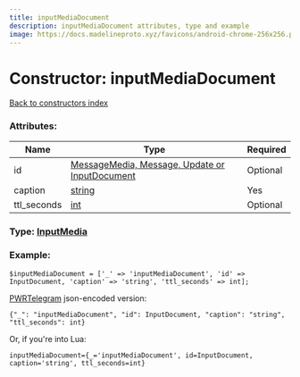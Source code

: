 ```yaml
---
title: inputMediaDocument
description: inputMediaDocument attributes, type and example
image: https://docs.madelineproto.xyz/favicons/android-chrome-256x256.png
---
```

# Constructor: inputMediaDocument  
[Back to constructors index](index.md)



### Attributes:

| Name     |    Type       | Required |
|----------|---------------|----------|
|id|[MessageMedia, Message, Update or InputDocument](../types/InputDocument.md) | Optional|
|caption|[string](../types/string.md) | Yes|
|ttl\_seconds|[int](../types/int.md) | Optional|



### Type: [InputMedia](../types/InputMedia.md)


### Example:

```
$inputMediaDocument = ['_' => 'inputMediaDocument', 'id' => InputDocument, 'caption' => 'string', 'ttl_seconds' => int];
```  

[PWRTelegram](https://pwrtelegram.xyz) json-encoded version:

```
{"_": "inputMediaDocument", "id": InputDocument, "caption": "string", "ttl_seconds": int}
```


Or, if you're into Lua:  


```
inputMediaDocument={_='inputMediaDocument', id=InputDocument, caption='string', ttl_seconds=int}

```


